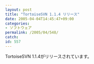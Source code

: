 ```yaml
---
layout: post
title: "TortoiseSVN 1.1.4 リリース"
date: 2005-04-04T14:45:47+09:00
categories:
- ソフトウェア
permalink: /2005/04/548/
catch: 
id: 557
---
```

TortoiseSVN 1.1.4がリリースされています。